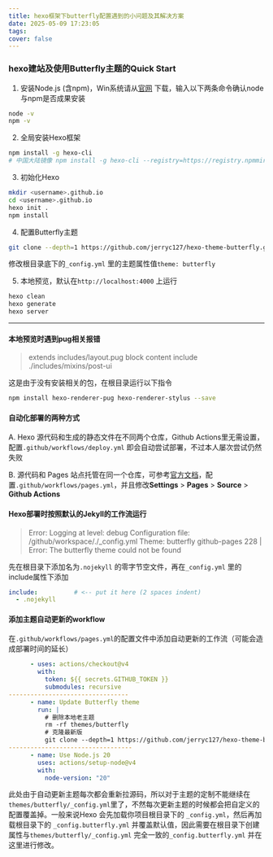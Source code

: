 ```yaml
---
title: hexo框架下butterfly配置遇到的小问题及其解决方案
date: 2025-05-09 17:23:05
tags:
cover: false
---
```


### hexo建站及使用Butterfly主题的Quick Start

1. 安装Node.js (含npm)，Win系统请从[官网](https://nodejs.org/) 下载，输入以下两条命令确认node与npm是否成果安装

```bash
node -v
npm -v
```

2. 全局安装Hexo框架

```bash
npm install -g hexo-cli
# 中国大陆镜像 npm install -g hexo-cli --registry=https://registry.npmmirror.com
```

3. 初始化Hexo

```bash
mkdir <username>.github.io
cd <username>.github.io
hexo init .
npm install
```

4. 配置Butterfly主题

```bash
git clone --depth=1 https://github.com/jerryc127/hexo-theme-butterfly.git themes/butterfly
```

修改根目录底下的`_config.yml` 里的主题属性值`theme: butterfly`

5. 本地预览，默认在`http://localhost:4000` 上运行

```bash
hexo clean
hexo generate 
hexo server
```

------

#### 本地预览时遇到pug相关报错

> extends includes/layout.pug block content include ./includes/mixins/post-ui

这是由于没有安装相关的包，在根目录运行以下指令

```bash
npm install hexo-renderer-pug hexo-renderer-stylus --save
```

#### 自动化部署的两种方式

A. Hexo 源代码和生成的静态文件在不同两个仓库，Github Actions里无需设置，配置`.github/workflows/deploy.yml` 即会自动尝试部署，不过本人屡次尝试仍然失败

B. 源代码和 Pages 站点托管在同一个仓库，可参考[官方文档](https://hexo.io/docs/github-pages)，配置`.github/workflows/pages.yml`，并且修改**Settings** > **Pages** > **Source** > **Github Actions**

#### Hexo部署时按照默认的Jekyll的工作流运行

> Error:  Logging at level: debug Configuration file: /github/workspace/./_config.yml Theme: butterfly github-pages 228 | Error: The butterfly theme could not be found

先在根目录下添加名为`.nojekyll` 的零字节空文件，再在`_config.yml` 里的include属性下添加

```yaml
include:          # <-- put it here (2 spaces indent)
  - .nojekyll
```

#### 添加主题自动更新的workflow

在`.github/workflows/pages.yml`的配置文件中添加自动更新的工作流（可能会造成部署时间的延长）

```yaml
      - uses: actions/checkout@v4
        with:
          token: ${{ secrets.GITHUB_TOKEN }}
          submodules: recursive
---------------------------------
      - name: Update Butterfly theme
        run: |
          # 删除本地老主题
          rm -rf themes/butterfly
          # 克隆最新版
          git clone --depth=1 https://github.com/jerryc127/hexo-theme-butterfly.git themes/butterfly
----------------------------------
      - name: Use Node.js 20
        uses: actions/setup-node@v4
        with:
          node-version: "20"
```

此处由于自动更新主题每次都会重新拉源码，所以对于主题的定制不能继续在`themes/butterfly/_config.yml`里了，不然每次更新主题的时候都会把自定义的配置覆盖掉。一般来说Hexo 会先加载你项目根目录下的 `_config.yml`，然后再加载根目录下的 `_config.butterfly.yml` 并覆盖默认值，因此需要在根目录下创建属性与`themes/butterfly/_config.yml` 完全一致的`_config.butterfly.yml` 并在这里进行修改。